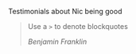 Testimonials about Nic being good

> Use a `>` to denote blockquotes
> 
> <cite>Benjamin Franklin</cite>